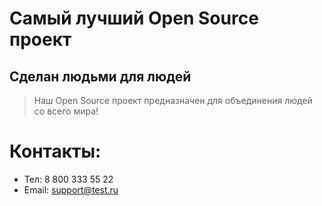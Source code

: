 # Самый лучший Open Source проект

## Сделан людьми для людей

> Наш Open Source проект предназначен для объединения людей со всего мира!



# Контакты:
* Тел: 8 800 333 55 22
* Email: support@test.ru
